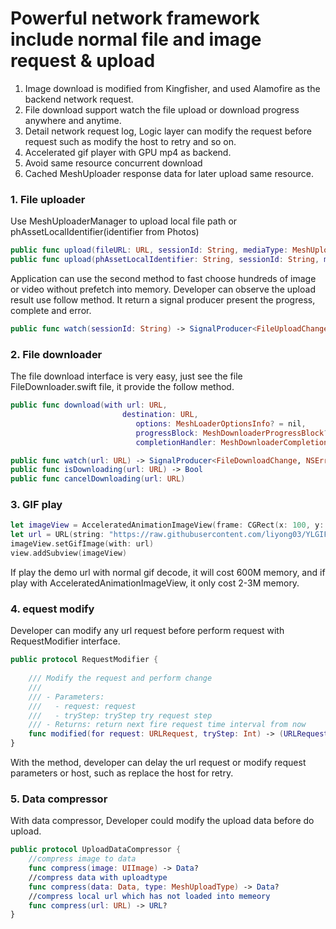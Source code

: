 # Powerful network framework include normal file and image request & upload

1. Image download is modified from Kingfisher, and used Alamofire as the backend network request.
2. File download support watch the file upload or download progress anywhere and anytime.
3. Detail network request log, Logic layer can modify the request before request such as modify the host to retry and so on.
4. Accelerated gif player with GPU mp4 as backend.
5. Avoid same resource concurrent download
6. Cached MeshUploader response data for later upload same resource.
### 1. File uploader

Use MeshUploaderManager to upload local file path or phAssetLocalIdentifier(identifier from Photos) 

``` swift
public func upload(fileURL: URL, sessionId: String, mediaType: MeshUploadType, options: MeshUploaderOptionsInfo = MeshUpLoaderEmptyOptionsInfo)
public func upload(phAssetLocalIdentifier: String, sessionId: String, mediaType: MeshUploadType, options: MeshUploaderOptionsInfo = MeshUpLoaderEmptyOptionsInfo)
```

Application can use the second method to fast choose hundreds of image or video without prefetch into memory.
Developer can observe the upload result use follow method. It return a signal producer present the progress, complete and error.

``` swift
public func watch(sessionId: String) -> SignalProducer<FileUploadChange, UploadError> 
```

### 2. File downloader

The file download interface is very easy, just see the file FileDownloader.swift file, it provide the follow method.

``` swift
public func download(with url: URL,
                         destination: URL,
                            options: MeshLoaderOptionsInfo? = nil,
                            progressBlock: MeshDownloaderProgressBlock? = nil,
                            completionHandler: MeshDownloaderCompletionHandler? = nil) -> MeshDownloadTask? 

public func watch(url: URL) -> SignalProducer<FileDownloadChange, NSError>
public func isDownloading(url: URL) -> Bool
public func cancelDownloading(url: URL)
```

### 3. GIF play

``` swift
let imageView = AcceleratedAnimationImageView(frame: CGRect(x: 100, y: 100, width: 200, height: 200))
let url = URL(string: "https://raw.githubusercontent.com/liyong03/YLGIFImage/master/YLGIFImageDemo/YLGIFImageDemo/joy.gif")!
imageView.setGifImage(with: url)
view.addSubview(imageView)
```

If play the demo url with normal gif decode, it will cost 600M memory, and if play with AcceleratedAnimationImageView, it only cost 2-3M memory.

### 4. equest modify

Developer can modify any url request before perform request with RequestModifier interface.

``` swift
public protocol RequestModifier {
    
    /// Modify the request and perform change 
    ///
    /// - Parameters:
    ///   - request: request
    ///   - tryStep: tryStep try request step
    /// - Returns: return next fire request time interval from now
    func modified(for request: URLRequest, tryStep: Int) -> (URLRequest, TimeInterval)?
}
```

With the method, developer can delay the url request or modify request parameters or host, such as replace the host for retry. 

### 5. Data compressor

With data compressor, Developer could modify the upload data before do upload.

``` swift
public protocol UploadDataCompressor {
    //compress image to data
    func compress(image: UIImage) -> Data?
    //compress data with uploadtype
    func compress(data: Data, type: MeshUploadType) -> Data?
    //compress local url which has not loaded into memeory
    func compress(url: URL) -> URL?
}
```

